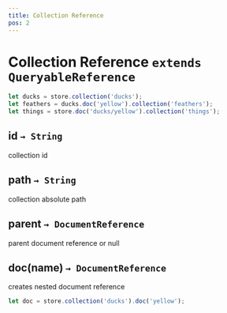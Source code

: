 ```yaml
---
title: Collection Reference
pos: 2
---
```


# Collection Reference `extends QueryableReference`

``` javascript
let ducks = store.collection('ducks');
let feathers = ducks.doc('yellow').collection('feathers');
let things = store.doc('ducks/yellow').collection('things');
```


## id `→ String`

collection id


## path `→ String`

collection absolute path


## parent `→ DocumentReference`

parent document reference or null


## doc(name) `→ DocumentReference`

creates nested document reference

``` javascript
let doc = store.collection('ducks').doc('yellow');
```
